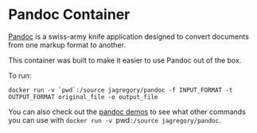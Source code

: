 # Pandoc Container

[Pandoc](http://pandoc.org/) is a swiss-army knife application designed to convert documents from one markup format to another.

This container was built to make it easier to use Pandoc out of the box.

To run:
```
docker run -v `pwd`:/source jagregory/pandoc -f INPUT_FORMAT -t OUTPUT_FORMAT original_file -o output_file
```
You can also check out the [pandoc demos](http://pandoc.org/demos.html) to see what other commands you can use with `docker run -v `pwd`:/source jagregory/pandoc`.
